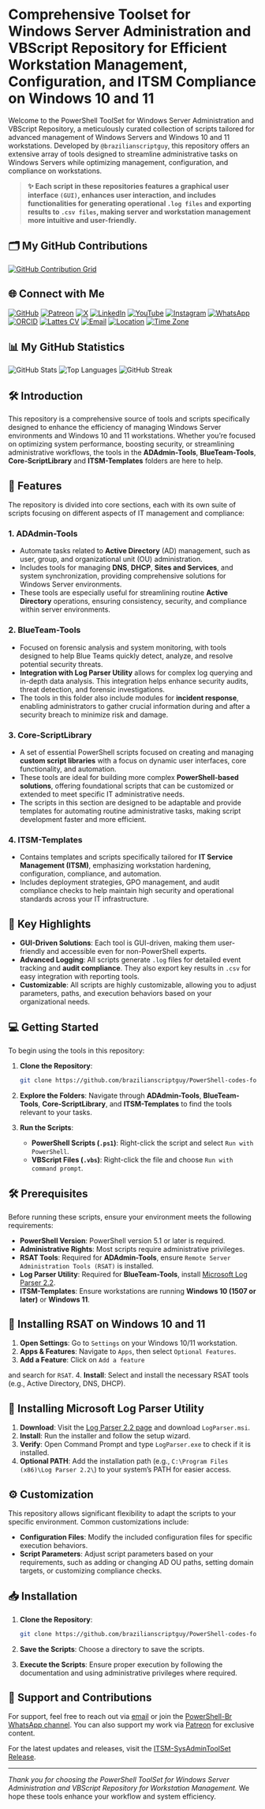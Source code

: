 # Comprehensive Toolset for Windows Server Administration and VBScript Repository for Efficient Workstation Management, Configuration, and ITSM Compliance on Windows 10 and 11

Welcome to the PowerShell ToolSet for Windows Server Administration and VBScript Repository, a meticulously curated collection of scripts tailored for advanced management of Windows Servers and Windows 10 and 11 workstations. Developed by `@brazilianscriptguy`, this repository offers an extensive array of tools designed to streamline administrative tasks on Windows Servers while optimizing management, configuration, and compliance on workstations.

> **✨ Each script in these repositories **features a graphical user interface** `(GUI)`, **enhances user interaction**, and includes functionalities for **generating operational** `.log files` and **exporting results** to `.csv files`, making server and workstation management more intuitive and user-friendly.**

## 🗂️ My GitHub Contributions

[![GitHub Contribution Grid](https://ghchart.rshah.org/brazilianscriptguy)](https://github.com/brazilianscriptguy)

## 🌐 Connect with Me

[![GitHub](https://img.shields.io/badge/GitHub-@brazilianscriptguy-181717?style=for-the-badge&logo=github)](https://github.com/brazilianscriptguy)
[![Patreon](https://img.shields.io/badge/Patreon-Support%20Me-red?style=for-the-badge&logo=patreon)](https://patreon.com/brazilianscriptguy)
[![X](https://img.shields.io/badge/Twitter-@brazscriptguy-000000?style=for-the-badge&logo=x)](https://x.com/brazscriptguy)
[![LinkedIn](https://img.shields.io/badge/LinkedIn-in/brazilianscriptguy-0077B5?style=for-the-badge&logo=linkedin)](https://www.linkedin.com/in/brazilianscriptguy/)
[![YouTube](https://img.shields.io/badge/YouTube-@brazilianscriptguy-FF0000?style=for-the-badge&logo=youtube)](https://www.youtube.com/@brazilianscriptguy)
[![Instagram](https://img.shields.io/badge/Instagram-@4tetraforensics-E4405F?style=for-the-badge&logo=instagram)](https://www.instagram.com/4tetraforensics)
[![WhatsApp](https://img.shields.io/badge/WhatsApp-PowerShellBR-25D366?style=for-the-badge&logo=whatsapp)](https://whatsapp.com/channel/0029VaEgqC50G0XZV1k4Mb1c)
[![ORCID](https://img.shields.io/badge/ORCID-0000--0003--3705--7468-A6CE39?style=for-the-badge&logo=orcid)](https://orcid.org/0000-0003-3705-7468)
[![Lattes CV](https://img.shields.io/badge/Lattes%20CV-0191525072495482-00A693?style=for-the-badge&logo=academia)](http://lattes.cnpq.br/0191525072495482)
[![Email](https://img.shields.io/badge/Email-luizhamilton.lhr@gmail.com-D14836?style=for-the-badge&logo=gmail)](mailto:luizhamilton.lhr@gmail.com)
[![Location](https://img.shields.io/badge/Location-27°00'04.3%22S%2048°36'19.2%22W-brightgreen?style=for-the-badge&logo=googlemaps)](https://www.google.com/maps?q=-27.0011813,-48.6053388)
[![Time Zone](https://img.shields.io/static/v1?label=Time%20Zone&message=UTC%20-3%3A00%20/%20Balneário%20Camboriú&color=blue&style=for-the-badge)](https://time.is/Balne%C3%A1rio_Cambori%C3%BA)

## 📊 My GitHub Statistics

![GitHub Stats](https://github-readme-stats.vercel.app/api?username=brazilianscriptguy&show_icons=true&theme=radical&v=2)
![Top Languages](https://github-readme-stats.vercel.app/api/top-langs/?username=brazilianscriptguy&layout=compact&theme=radical&v=2)
![GitHub Streak](https://github-readme-streak-stats.herokuapp.com/?user=brazilianscriptguy&theme=radical&v=2)

## 🛠️ Introduction

This repository is a comprehensive source of tools and scripts specifically designed to enhance the efficiency of managing Windows Server environments and Windows 10 and 11 workstations. Whether you’re focused on optimizing system performance, boosting security, or streamlining administrative workflows, the tools in the **ADAdmin-Tools**, **BlueTeam-Tools**, **Core-ScriptLibrary** and **ITSM-Templates** folders are here to help.

## 🚀 Features

The repository is divided into core sections, each with its own suite of scripts focusing on different aspects of IT management and compliance:

### 1. **ADAdmin-Tools**
   - Automate tasks related to **Active Directory** (AD) management, such as user, group, and organizational unit (OU) administration.
   - Includes tools for managing **DNS**, **DHCP**, **Sites and Services**, and system synchronization, providing comprehensive solutions for Windows Server environments.
   - These tools are especially useful for streamlining routine **Active Directory** operations, ensuring consistency, security, and compliance within server environments.

### 2. **BlueTeam-Tools**
   - Focused on forensic analysis and system monitoring, with tools designed to help Blue Teams quickly detect, analyze, and resolve potential security threats.
   - **Integration with Log Parser Utility** allows for complex log querying and in-depth data analysis. This integration helps enhance security audits, threat detection, and forensic investigations.
   - The tools in this folder also include modules for **incident response**, enabling administrators to gather crucial information during and after a security breach to minimize risk and damage.

### 3. **Core-ScriptLibrary**
   - A set of essential PowerShell scripts focused on creating and managing **custom script libraries** with a focus on dynamic user interfaces, core functionality, and automation.
   - These tools are ideal for building more complex **PowerShell-based solutions**, offering foundational scripts that can be customized or extended to meet specific IT administrative needs.
   - The scripts in this section are designed to be adaptable and provide templates for automating routine administrative tasks, making script development faster and more efficient.

### 4. **ITSM-Templates**
   - Contains templates and scripts specifically tailored for **IT Service Management (ITSM)**, emphasizing workstation hardening, configuration, compliance, and automation.
   - Includes deployment strategies, GPO management, and audit compliance checks to help maintain high security and operational standards across your IT infrastructure.

## 🌟 Key Highlights

- **GUI-Driven Solutions**: Each tool is GUI-driven, making them user-friendly and accessible even for non-PowerShell experts.
- **Advanced Logging**: All scripts generate `.log` files for detailed event tracking and **audit compliance**. They also export key results in `.csv` for easy integration with reporting tools.
- **Customizable**: All scripts are highly customizable, allowing you to adjust parameters, paths, and execution behaviors based on your organizational needs.

## 💻 Getting Started

To begin using the tools in this repository:

1. **Clone the Repository**:
   ```bash
   git clone https://github.com/brazilianscriptguy/PowerShell-codes-for-Windows-Server-Administrators.git
   ```

2. **Explore the Folders**: Navigate through **ADAdmin-Tools**, **BlueTeam-Tools**, **Core-ScriptLibrary**, and **ITSM-Templates** to find the tools relevant to your tasks.

3. **Run the Scripts**:
   - **PowerShell Scripts (`.ps1`)**: Right-click the script and select `Run with PowerShell`.
   - **VBScript Files (`.vbs`)**: Right-click the file and choose `Run with command prompt`.

## 🛠️ Prerequisites

Before running these scripts, ensure your environment meets the following requirements:

- **PowerShell Version**: PowerShell version 5.1 or later is required.
- **Administrative Rights**: Most scripts require administrative privileges.
- **RSAT Tools**: Required for **ADAdmin-Tools**, ensure `Remote Server Administration Tools (RSAT)` is installed.
- **Log Parser Utility**: Required for **BlueTeam-Tools**, install [Microsoft Log Parser 2.2](https://www.microsoft.com/en-us/download/details.aspx?id=24659).
- **ITSM-Templates**: Ensure workstations are running **Windows 10 (1507 or later)** or **Windows 11**.

## 🔧 Installing RSAT on Windows 10 and 11

1. **Open Settings**: Go to `Settings` on your Windows 10/11 workstation.
2. **Apps & Features**: Navigate to `Apps`, then select `Optional Features`.
3. **Add a Feature**: Click on `Add a feature`

 and search for `RSAT`.
4. **Install**: Select and install the necessary RSAT tools (e.g., Active Directory, DNS, DHCP).

## 🔧 Installing Microsoft Log Parser Utility

1. **Download**: Visit the [Log Parser 2.2 page](https://www.microsoft.com/en-us/download/details.aspx?id=24659) and download `LogParser.msi`.
2. **Install**: Run the installer and follow the setup wizard.
3. **Verify**: Open Command Prompt and type `LogParser.exe` to check if it is installed.
4. **Optional PATH**: Add the installation path (e.g., `C:\Program Files (x86)\Log Parser 2.2\`) to your system’s PATH for easier access.

## ⚙️ Customization

This repository allows significant flexibility to adapt the scripts to your specific environment. Common customizations include:

- **Configuration Files**: Modify the included configuration files for specific execution behaviors.
- **Script Parameters**: Adjust script parameters based on your requirements, such as adding or changing AD OU paths, setting domain targets, or customizing compliance checks.

## 📥 Installation

1. **Clone the Repository**: 
   ```bash
   git clone https://github.com/brazilianscriptguy/PowerShell-codes-for-Windows-Server-Administrators.git
   ```

2. **Save the Scripts**: Choose a directory to save the scripts.
3. **Execute the Scripts**: Ensure proper execution by following the documentation and using administrative privileges where required.

## 🤝 Support and Contributions

For support, feel free to reach out via [email](mailto:luizhamilton.lhr@gmail.com) or join the [PowerShell-Br WhatsApp channel](https://whatsapp.com/channel/0029VaEgqC50G0XZV1k4Mb1c). You can also support my work via [Patreon](https://patreon.com/brazilianscriptguy) for exclusive content.

For the latest updates and releases, visit the [ITSM-SysAdminToolSet Release](https://github.com/brazilianscriptguy/PowerShell-codes-for-Windows-Server-Administrators/releases/tag/ITSM-SysAdminToolSet).

---

*Thank you for choosing the PowerShell ToolSet for Windows Server Administration and VBScript Repository for Workstation Management.* We hope these tools enhance your workflow and system efficiency.

